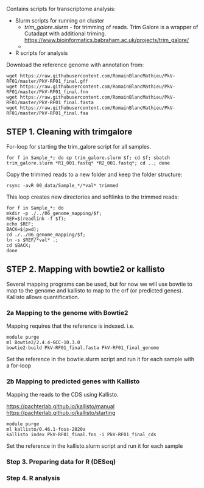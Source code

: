 Contains scripts for transcriptome analysis:
- Slurm scripts for running on cluster
  - *trim_galore.slurm* - for trimming of reads. Trim Galore is a wrapper of Cutadapt with additional triming. https://www.bioinformatics.babraham.ac.uk/projects/trim_galore/
  -
- R scripts for analysis

Download the reference genome with annotation from:
```
wget https://raw.githubusercontent.com/RomainBlancMathieu/PkV-RF01/master/PkV-RF01_final.gff
wget https://raw.githubusercontent.com/RomainBlancMathieu/PkV-RF01/master/PkV-RF01_final.fnn
wget https://raw.githubusercontent.com/RomainBlancMathieu/PkV-RF01/master/PkV-RF01_final.fasta
wget https://raw.githubusercontent.com/RomainBlancMathieu/PkV-RF01/master/PkV-RF01_final.faa
```

## STEP 1. Cleaning with trimgalore
For-loop for starting the trim_galore script for all samples.
```
for f in Sample_*; do cp trim_galore.slurm $f; cd $f; sbatch trim_galore.slurm *R1_001.fastq* *R2_001.fastq*; cd ..; done
```
Copy the trimmed reads to a new folder and keep the folder structure:
```
rsync -avR 00_data/Sample_*/*val* trimmed
```

This loop creates new directories and softlinks to the trimmed reads:
```
for f in Sample_*; do
mkdir -p ./../06_genome_mapping/$f;
REF=$(readlink -f $f);
echo $REF;
BACK=$(pwd);
cd ./../06_genome_mapping/$f;
ln -s $REF/*val* .;
cd $BACK;
done
```

## STEP 2. Mapping with bowtie2 or kallisto
Several mapping programs can be used, but for now we will use bowtie to map to the genome and kallisto to map to the orf (or predicted genes). Kallisto allows quantification.

### 2a Mapping to the genome with Bowtie2
Mapping requires that the reference is indexed. i.e.
```
module purge
ml Bowtie2/2.4.4-GCC-10.3.0
bowtie2-build PkV-RF01_final.fasta PkV-RF01_final_genome
```
Set the reference in the bowtie.slurm script and run it for each sample with a for-loop

### 2b Mapping to predicted genes with Kallisto
Mapping the reads to the CDS using Kallisto.

https://pachterlab.github.io/kallisto/manual
https://pachterlab.github.io/kallisto/starting
```
module purge
ml kallisto/0.46.1-foss-2020a
kallisto index PkV-RF01_final.fnn -i PkV-RF01_final_cds
```
Set the reference in the kallisto.slurm script and run it for each sample


### Step 3. Preparing data for R (DESeq)

### Step 4. R analysis
